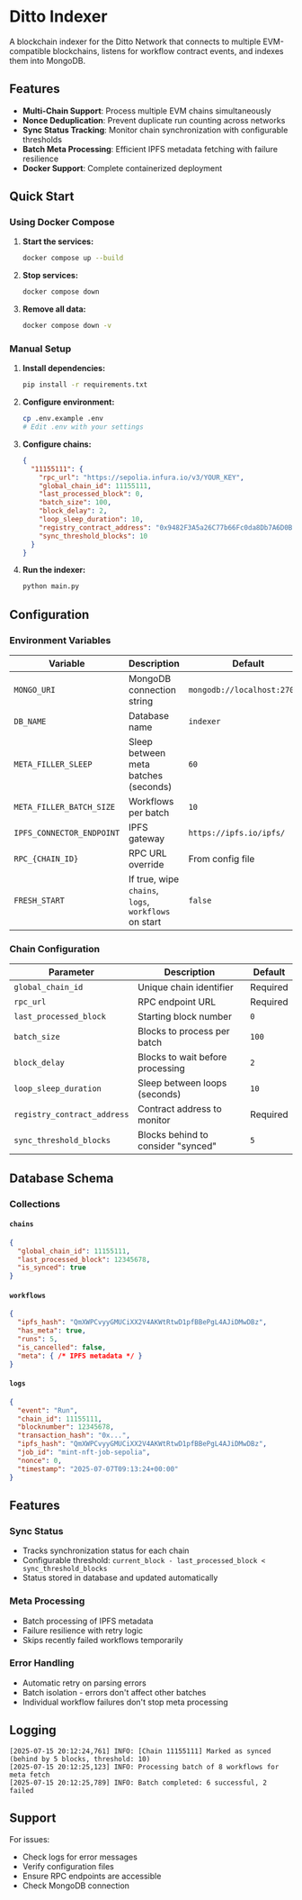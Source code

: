 # Ditto Indexer

A blockchain indexer for the Ditto Network that connects to multiple EVM-compatible blockchains, listens for workflow contract events, and indexes them into MongoDB.

## Features

- **Multi-Chain Support**: Process multiple EVM chains simultaneously
- **Nonce Deduplication**: Prevent duplicate run counting across networks
- **Sync Status Tracking**: Monitor chain synchronization with configurable thresholds
- **Batch Meta Processing**: Efficient IPFS metadata fetching with failure resilience
- **Docker Support**: Complete containerized deployment

## Quick Start

### Using Docker Compose

1. **Start the services:**
   ```bash
   docker compose up --build
   ```

2. **Stop services:**
   ```bash
   docker compose down
   ```

3. **Remove all data:**
   ```bash
   docker compose down -v
   ```

### Manual Setup

1. **Install dependencies:**
   ```bash
   pip install -r requirements.txt
   ```

2. **Configure environment:**
   ```bash
   cp .env.example .env
   # Edit .env with your settings
   ```

3. **Configure chains:**
   ```json
   {
     "11155111": {
       "rpc_url": "https://sepolia.infura.io/v3/YOUR_KEY",
       "global_chain_id": 11155111,
       "last_processed_block": 0,
       "batch_size": 100,
       "block_delay": 2,
       "loop_sleep_duration": 10,
       "registry_contract_address": "0x9482F3A5a26C77b66Fc0da8Db7A6D0B67a585466",
       "sync_threshold_blocks": 10
     }
   }
   ```

4. **Run the indexer:**
   ```bash
   python main.py
   ```

## Configuration

### Environment Variables

| Variable | Description | Default |
|----------|-------------|---------|
| `MONGO_URI` | MongoDB connection string | `mongodb://localhost:27017/` |
| `DB_NAME` | Database name | `indexer` |
| `META_FILLER_SLEEP` | Sleep between meta batches (seconds) | `60` |
| `META_FILLER_BATCH_SIZE` | Workflows per batch | `10` |
| `IPFS_CONNECTOR_ENDPOINT` | IPFS gateway | `https://ipfs.io/ipfs/` |
| `RPC_{CHAIN_ID}` | RPC URL override | From config file |
| `FRESH_START` | If true, wipe `chains`, `logs`, `workflows` on start | `false` |

### Chain Configuration

| Parameter | Description | Default |
|-----------|-------------|---------|
| `global_chain_id` | Unique chain identifier | Required |
| `rpc_url` | RPC endpoint URL | Required |
| `last_processed_block` | Starting block number | `0` |
| `batch_size` | Blocks to process per batch | `100` |
| `block_delay` | Blocks to wait before processing | `2` |
| `loop_sleep_duration` | Sleep between loops (seconds) | `10` |
| `registry_contract_address` | Contract address to monitor | Required |
| `sync_threshold_blocks` | Blocks behind to consider "synced" | `5` |

## Database Schema

### Collections

#### `chains`
```json
{
  "global_chain_id": 11155111,
  "last_processed_block": 12345678,
  "is_synced": true
}
```

#### `workflows`
```json
{
  "ipfs_hash": "QmXWPCvyyGMUCiXX2V4AKWtRtwD1pfBBePgL4AJiDMwDBz",
  "has_meta": true,
  "runs": 5,
  "is_cancelled": false,
  "meta": { /* IPFS metadata */ }
}
```

#### `logs`
```json
{
  "event": "Run",
  "chain_id": 11155111,
  "blocknumber": 12345678,
  "transaction_hash": "0x...",
  "ipfs_hash": "QmXWPCvyyGMUCiXX2V4AKWtRtwD1pfBBePgL4AJiDMwDBz",
  "job_id": "mint-nft-job-sepolia",
  "nonce": 0,
  "timestamp": "2025-07-07T09:13:24+00:00"
}
```

## Features

### Sync Status
- Tracks synchronization status for each chain
- Configurable threshold: `current_block - last_processed_block < sync_threshold_blocks`
- Status stored in database and updated automatically

### Meta Processing
- Batch processing of IPFS metadata
- Failure resilience with retry logic
- Skips recently failed workflows temporarily

### Error Handling
- Automatic retry on parsing errors
- Batch isolation - errors don't affect other batches
- Individual workflow failures don't stop meta processing

## Logging

```
[2025-07-15 20:12:24,761] INFO: [Chain 11155111] Marked as synced (behind by 5 blocks, threshold: 10)
[2025-07-15 20:12:25,123] INFO: Processing batch of 8 workflows for meta fetch
[2025-07-15 20:12:25,789] INFO: Batch completed: 6 successful, 2 failed
```

## Support

For issues:
- Check logs for error messages
- Verify configuration files
- Ensure RPC endpoints are accessible
- Check MongoDB connection 